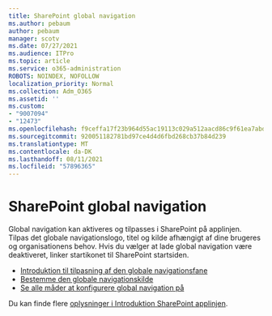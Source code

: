 ```yaml
---
title: SharePoint global navigation
ms.author: pebaum
author: pebaum
manager: scotv
ms.date: 07/27/2021
ms.audience: ITPro
ms.topic: article
ms.service: o365-administration
ROBOTS: NOINDEX, NOFOLLOW
localization_priority: Normal
ms.collection: Adm_O365
ms.assetid: ''
ms.custom:
- "9007094"
- "12473"
ms.openlocfilehash: f9ceffa17f23b964d55ac19113c029a512aacd86c9f61ea7abd8db1a7c81381f
ms.sourcegitcommit: 920051182781bd97ce4d4d6fbd268cb37b84d239
ms.translationtype: MT
ms.contentlocale: da-DK
ms.lasthandoff: 08/11/2021
ms.locfileid: "57896365"
---
```

# <a name="sharepoint-global-navigation"></a>SharePoint global navigation

Global navigation kan aktiveres og tilpasses i SharePoint på applinjen. Tilpas det globale navigationslogo, titel og kilde afhængigt af dine brugeres og organisationens behov. Hvis du vælger at lade global navigation være deaktiveret, linker startikonet til SharePoint startsiden.

- [Introduktion til tilpasning af den globale navigationsfane](https://docs.microsoft.com/SharePoint/sharepoint-app-bar?WT.mc_id=365AdminCSH_SupportCentral#get-started-customizing-the-global-navigation-tab)
- [Bestemme den globale navigationskilde](https://docs.microsoft.com/SharePoint/sharepoint-app-bar?WT.mc_id=365AdminCSH_SupportCentral#determine-the-global-navigation-source-depending-on-your-home-sites-configuration)
- [Se alle måder at konfigurere global navigation på](https://docs.microsoft.com/SharePoint/sharepoint-app-bar?WT.mc_id=365AdminCSH_SupportCentral#see-all-the-different-ways-you-can-set-up-global-navigation)

Du kan finde flere [oplysninger i Introduktion SharePoint applinjen](https://docs.microsoft.com/sharepoint/sharepoint-app-bar). 

